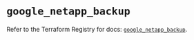 # `google_netapp_backup`

Refer to the Terraform Registry for docs: [`google_netapp_backup`](https://registry.terraform.io/providers/hashicorp/google-beta/6.26.0/docs/resources/google_netapp_backup).
